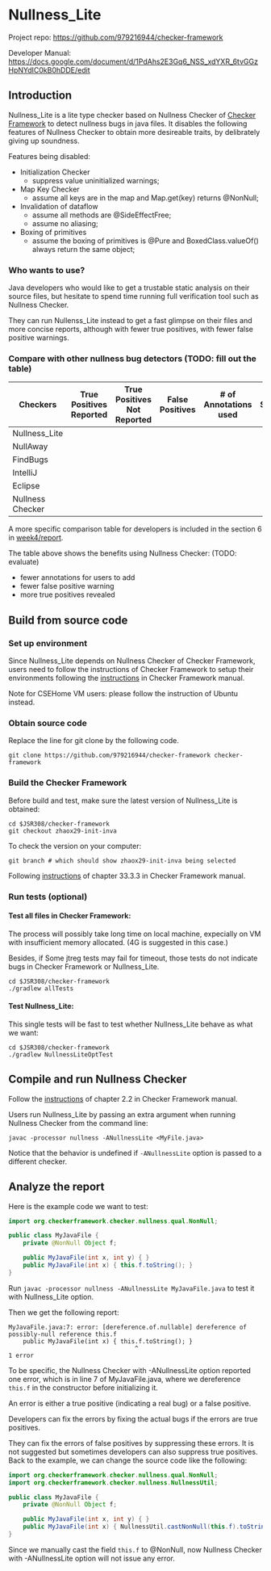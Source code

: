 # Nullness_Lite
Project repo: <href>https://github.com/979216944/checker-framework</href>

Developer Manual: <href>https://docs.google.com/document/d/1PdAhs2E3Gq6_NSS_xdYXR_6tvGGzHpNYdIC0kB0hDDE/edit</href>

## Introduction
Nullness_Lite is a lite type checker based on Nullness Checker of [Checker Framework](https://checkerframework.org/) to detect nullness bugs in java files. It disables the following features of Nullness Checker to obtain more desireable traits, by delibrately giving up soundness.

Features being disabled:
* Initialization Checker
  * suppress value uninitialized warnings;
* Map Key Checker
  * assume all keys are in the map and Map.get(key) returns @NonNull;
* Invalidation of dataflow 
  * assume all methods are @SideEffectFree;
  * assume no aliasing;
* Boxing of primitives 
  * assume the boxing of primitives is @Pure and BoxedClass.valueOf() always return the same object;

### Who wants to use?
Java developers who would like to get a trustable static analysis on their source files, but hesitate to spend time running full verification tool such as Nullness Checker.

They can run Nullenss_Lite instead to get a fast glimpse on their files and more concise reports, although with fewer true positives, with fewer false positive warnings.

### Compare with other nullness bug detectors (TODO: fill out the table)

|Checkers | True Positives Reported | True Positives Not Reported | False Positives | # of Annotations used | Speed|
|-|-|-|-|-|-|
|Nullness_Lite | | | | | |
|NullAway | | | | | |
|FindBugs | | | | | | 
|IntelliJ | | | | | | 
|Eclipse | | | | | | 
|Nullness Checker| | | | | |

A more specific comparison table for developers is included in the section 6 in [week4/report](/reports/week4/report.pdf).

The table above shows the benefits using Nullness Checker: (TODO: evaluate)
* fewer annotations for users to add
* fewer false positive warning
* more true positives revealed

## Build from source code
### Set up environment
Since Nullness_Lite depends on Nullness Checker of Checker Framework, users need to follow the instructions of Checker Framework to setup their environments following the [instructions](https://checkerframework.org/manual/#build-source) in Checker Framework manual.

Note for CSEHome VM users: please follow the instruction of Ubuntu instead.

### Obtain source code
Replace the line for git clone by the following code.
```
git clone https://github.com/979216944/checker-framework checker-framework
```
### Build the Checker Framework
Before build and test, make sure the latest version of Nullness_Lite is obtained:

```
cd $JSR308/checker-framework
git checkout zhaox29-init-inva
```

To check the version on your computer:
```
git branch # which should show zhaox29-init-inva being selected
```

Following [instructions](https://checkerframework.org/manual/#build-source) of chapter 33.3.3 in Checker Framework manual.

### Run tests (optional)
#### Test all files in Checker Framework:
The process will possibly take long time on local machine, expecially on VM with insufficient memory allocated. (4G is suggested in this case.)

Besides, if Some jtreg tests may fail for timeout, those tests do not indicate bugs in Checker Framework or Nullness_Lite.
```
cd $JSR308/checker-framework
./gradlew allTests
```
#### Test Nullness_Lite:
This single tests will be fast to test whether Nullness_Lite behave as what we want:
```
cd $JSR308/checker-framework
./gradlew NullnessLiteOptTest
```

## Compile and run Nullness Checker
Follow the [instructions](https://checkerframework.org/manual/#running) of chapter 2.2 in Checker Framework manual.

Users run Nullness_Lite by passing an extra argument when running Nullness Checker from the command line:
```
javac -processor nullness -ANullnessLite <MyFile.java>
```
Notice that the behavior is undefined if `-ANullnessLite` option is passed to a different checker.

## Analyze the report
Here is the example code we want to test:
```java
import org.checkerframework.checker.nullness.qual.NonNull;

public class MyJavaFile {
    private @NonNull Object f;

    public MyJavaFile(int x, int y) { }
    public MyJavaFile(int x) { this.f.toString(); }
}
```
Run `javac -processor nullness -ANullnessLite MyJavaFile.java` to test it with Nullness_Lite option.

Then we get the following report:
```
MyJavaFile.java:7: error: [dereference.of.nullable] dereference of possibly-null reference this.f
    public MyJavaFile(int x) { this.f.toString(); }
                                   ^
1 error
```
To be specific, the Nullness Checker with -ANullnessLite option reported one error, which is in line 7 of MyJavaFile.java, where we dereference `this.f` in the constructor before initializing it.

An error is either a true positive (indicating a real bug) or a false positive.

Developers can fix the errors by fixing the actual bugs if the errors are true positives.

They can fix the errors of false positives by suppressing these errors. It is not suggested but sometimes developers can also suppress true positives. Back to the example, we can change the source code like the following:
```java
import org.checkerframework.checker.nullness.qual.NonNull;
import org.checkerframework.checker.nullness.NullnessUtil;

public class MyJavaFile {
    private @NonNull Object f;

    public MyJavaFile(int x, int y) { }
    public MyJavaFile(int x) { NullnessUtil.castNonNull(this.f).toString(); }
}
```
Since we manually cast the field `this.f` to @NonNull, now Nullness Checker with -ANullnessLite option will not issue any error.
